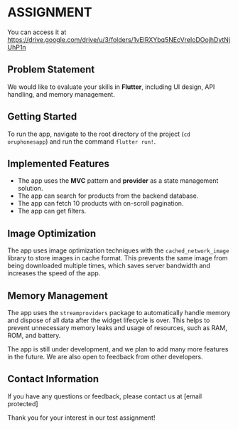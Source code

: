 # ASSIGNMENT
You can  access  it  at https://drive.google.com/drive/u/3/folders/1vElRXYbq5NEcVreIoDOojhDytNjUhP1n

## Problem Statement

We would like to evaluate your skills in **Flutter**, including UI design, API handling, and memory management.

## Getting Started

To run the app, navigate to the root directory of the project (`cd oruphonesapp`) and run the command `flutter run!`.

## Implemented Features

* The app uses the **MVC** pattern and **provider** as a state management solution.
* The app can search for products from the backend database.
* The app can fetch 10 products with on-scroll pagination.
* The app can get filters.

## Image Optimization

The app uses image optimization techniques with the `cached_network_image` library to store images in cache format. This prevents the same image from being downloaded multiple times, which saves server bandwidth and increases the speed of the app.

## Memory Management

The app uses the `streamproviders` package to automatically handle memory and dispose of all data after the widget lifecycle is over. This helps to prevent unnecessary memory leaks and usage of resources, such as RAM, ROM, and battery.

The app is still under development, and we plan to add many more features in the future. We are also open to feedback from other developers.

## Contact Information

If you have any questions or feedback, please contact us at [email protected]

Thank you for your interest in our test assignment!
